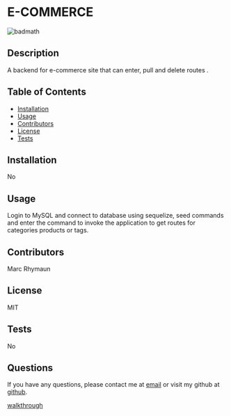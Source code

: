 # E-COMMERCE
 ![badmath](https://img.shields.io/badge/License-MIT-blue)
 
 ## Description
 A backend for e-commerce site that can enter, pull and delete routes . 
 
 ## Table of Contents
 
 - [Installation](#installation)
 - [Usage](#usage)
 - [Contributors](#contributors)
 - [License](#license)
 - [Tests](#tests)
 
 ## Installation
 No

 ## Usage
 Login to MySQL and connect to database using sequelize, seed commands and enter the command to invoke the application to get routes for categories products or tags. 
 
 ## Contributors
 Marc Rhymaun 
 
 ## License
 MIT
 
 ## Tests
 No 

## Questions
If you have any questions, please contact me at [email](mailto:marcrhymaun@knights.ucf.edu) or visit my github at [github](https://github.com/Titan-MP).
 
 
 

[walkthrough](./Videowalkthrough.webm)

